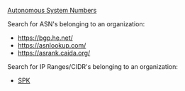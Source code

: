 [Autonomous System Numbers](https://www.iana.org/assignments/as-numbers/as-numbers.xhtml)

Search for ASN's belonging to an organization:
- https://bgp.he.net/
- https://asnlookup.com/
- https://asrank.caida.org/

Search for IP Ranges/CIDR's belonging to an organization:
- [SPK](https://github.com/dhn/spk)
